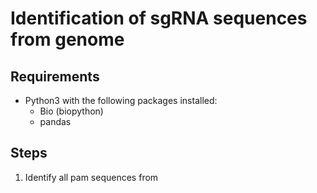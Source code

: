 # Identification of sgRNA sequences from genome

## Requirements
+ Python3 with the following packages installed:
  + Bio (biopython)
  + pandas 
  
## Steps
1. Identify all pam sequences from 
